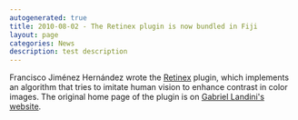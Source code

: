 ```yaml
---
autogenerated: true
title: 2010-08-02 - The Retinex plugin is now bundled in Fiji
layout: page
categories: News
description: test description
---
```


Francisco Jiménez Hernández wrote the [Retinex](/plugins/retinex) plugin, which implements an algorithm that tries to imitate human vision to enhance contrast in color images. The original home page of the plugin is on [Gabriel Landini's website](http://www.mecourse.com/landinig/software/retinex/retinex.html).


